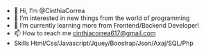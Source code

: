 - 👋 Hi, I’m @CinthiaCorrea
- 👀 I’m interested in new things from the world of programming
- 🌱 I’m currently learning more from Frontend/Backend Developer!
- 📫 How to reach me cinthiacorrea617@gmail.com
- Skills Html/Css/Javascript/Jquey/Boostrap/Json/Axaj/SQL/Php

